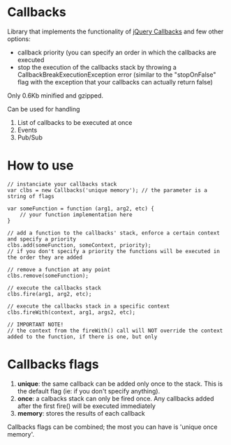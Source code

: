 Callbacks
=========

Library that implements the functionality of [jQuery Callbacks](http://api.jquery.com/jQuery.Callbacks/) and few other options:
* callback priority (you can specify an order in which the callbacks are executed
* stop the execution of the callbacks stack by throwing a CallbackBreakExecutionException error (similar to the "stopOnFalse" flag with the exception that your callbacks can actually return false)

Only 0.6Kb minified and gzipped.

Can be used for handling
1. List of callbacks to be executed at once
2. Events
3. Pub/Sub

How to use
========
```
// instanciate your callbacks stack
var clbs = new Callbacks('unique memory'); // the parameter is a string of flags

var someFunction = function (arg1, arg2, etc) {
	// your function implementation here
}

// add a function to the callbacks' stack, enforce a certain context and specify a priority
clbs.add(someFunction, someContext, priority);
// if you don't specify a priority the functions will be executed in the order they are added

// remove a function at any point
clbs.remove(someFunction);

// execute the callbacks stack
clbs.fire(arg1, arg2, etc);

// execute the callbacks stack in a specific context
clbs.fireWith(context, arg1, args2, etc);

// IMPORTANT NOTE!
// the context from the fireWith() call will NOT override the context added to the function, if there is one, but only

```

Callbacks flags
========
1. **unique**: the same callback can be added only once to the stack. This is the default flag (ie: if you don't specify anything).
2. **once**: a calbacks stack can only be fired once. Any callbacks added after the first fire() will be executed immediately
3. **memory**: stores the results of each callback

Callbacks flags can be combined; the most you can have is 'unique once memory'.